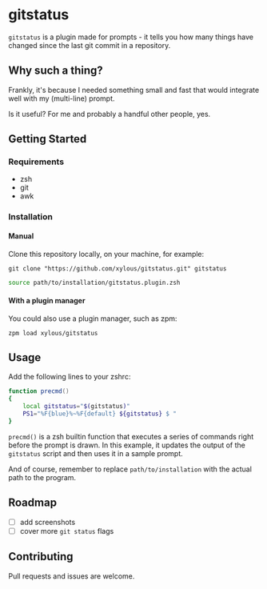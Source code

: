 # gitstatus

`gitstatus` is a plugin made for prompts - it tells you how many things have
changed since the last git commit in a repository.

## Why such a thing?

Frankly, it's because I needed something small and fast that would integrate
well with my (multi-line) prompt.

Is it useful? For me and probably a handful other people, yes.

## Getting Started

### Requirements

- zsh
- git
- awk

### Installation

#### Manual

Clone this repository locally, on your machine, for example:

```
git clone "https://github.com/xylous/gitstatus.git" gitstatus
```

```zsh
source path/to/installation/gitstatus.plugin.zsh
```

#### With a plugin manager

You could also use a plugin manager, such as zpm:

```
zpm load xylous/gitstatus
```

## Usage

Add the following lines to your zshrc:

```zsh
function precmd()
{
    local gitstatus="$(gitstatus)"
    PS1="%F{blue}%~%F{default} ${gitstatus} $ "
}
```

`precmd()` is a zsh builtin function that executes a series of commands right
before the prompt is drawn. In this example, it updates the output of the
`gitstatus` script and then uses it in a sample prompt.

And of course, remember to replace `path/to/installation` with the actual path
to the program.

## Roadmap

- [ ] add screenshots
- [ ] cover more `git status` flags

## Contributing

Pull requests and issues are welcome.
